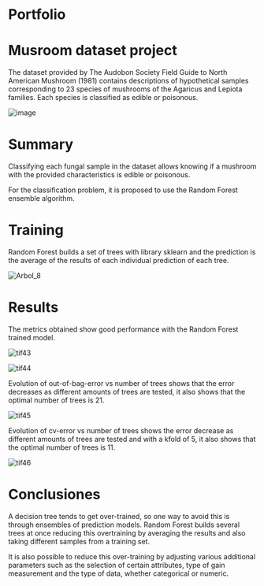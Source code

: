 # Portfolio
# Musroom dataset project
The dataset provided by The Audobon Society Field Guide to North American Mushroom (1981) contains descriptions of hypothetical samples corresponding to 23 species of mushrooms of the Agaricus and Lepiota families. Each species is classified as edible or poisonous.

![image](https://user-images.githubusercontent.com/77253306/172767841-adb25971-b31e-42a4-9172-9c97ee399acb.png)

# Summary
Classifying each fungal sample in the dataset allows knowing if a mushroom with the provided characteristics is edible or poisonous.

For the classification problem, it is proposed to use the Random Forest ensemble algorithm.

# Training
Random Forest builds a set of trees with library sklearn and the prediction is the average of the results of each individual prediction of each tree.

![Arbol_8](https://user-images.githubusercontent.com/77253306/172770816-fec279fd-393d-4786-9980-a06848de917a.png)


# Results
The metrics obtained show good performance with the Random Forest trained model.

![tif43](https://user-images.githubusercontent.com/77253306/172771215-21c62ad0-adf5-4672-8b79-9e078fa4262f.png)

![tif44](https://user-images.githubusercontent.com/77253306/172771222-aa361a5b-55df-4de0-aa98-fd68bf008118.png)

Evolution of out-of-bag-error vs number of trees shows that the error decreases as different amounts of trees are tested, it also shows that the optimal number of trees is 21.

![tif45](https://user-images.githubusercontent.com/77253306/172986198-fd946694-dd0a-4757-ab66-7675653f191b.png)

Evolution of cv-error vs number of trees shows the error decrease as different amounts of trees are tested and with a kfold of 5, it also shows that the optimal number of trees is 11.

![tif46](https://user-images.githubusercontent.com/77253306/172986789-6897a43a-20dd-4746-87d5-d73747b5650b.png)

# Conclusiones
A decision tree tends to get over-trained, so one way to avoid this is through ensembles of prediction models. Random Forest builds several trees at once reducing this overtraining by averaging the results and also taking different samples from a training set.

It is also possible to reduce this over-training by adjusting various additional parameters such as the selection of certain attributes, type of gain measurement and the type of data, whether categorical or numeric.


<!---
Osmar131/Osmar131 is a ✨ special ✨ repository because its `README.md` (this file) appears on your GitHub profile.
You can click the Preview link to take a look at your changes.
--->
